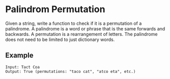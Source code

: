 # Palindrom Permutation

Given a string, write a function to check if it is a permutation of a palindrome. A palindrome is a word or phrase that is the same forwards and backwards. A permutation
is a rearrangement of letters. The palindrome does not need to be limited to just dictionary words. 

## Example

```
Input: Tact Coa
Output: True (permutations: "taco cat", "atco eta", etc.) 
```